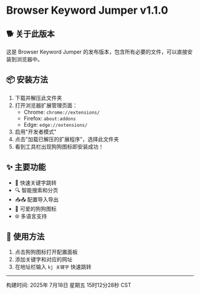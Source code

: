 # Browser Keyword Jumper v1.1.0

## 🐕 关于此版本

这是 Browser Keyword Jumper 的发布版本，包含所有必要的文件，可以直接安装到浏览器中。

## 📦 安装方法

1. 下载并解压此文件夹
2. 打开浏览器扩展管理页面：
   - Chrome: `chrome://extensions/`
   - Firefox: `about:addons`
   - Edge: `edge://extensions/`
3. 启用"开发者模式"
4. 点击"加载已解压的扩展程序"，选择此文件夹
5. 看到工具栏出现狗狗图标即安装成功！

## ✨ 主要功能

- 🚀 快速关键字跳转
- 🔍 智能搜索和分页
- 📥📤 配置导入导出
- 🎨 可爱的狗狗图标
- 🌐 多语言支持

## 🎯 使用方法

1. 点击狗狗图标打开配置面板
2. 添加关键字和对应的网址
3. 在地址栏输入 `kj 关键字` 快速跳转

---
构建时间: 2025年 7月18日 星期五 15时12分28秒 CST
